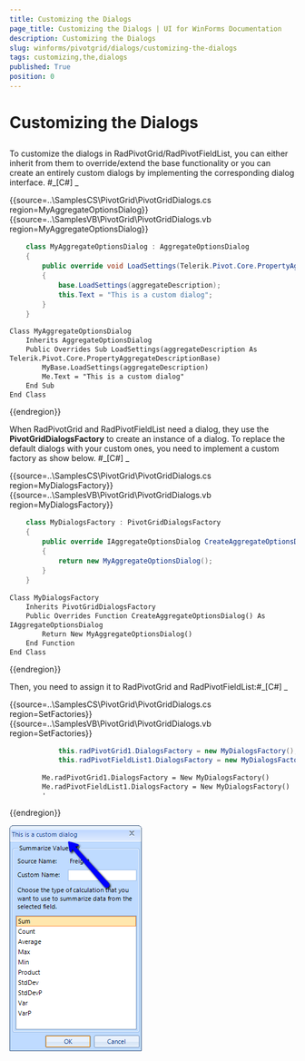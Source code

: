 ```yaml
---
title: Customizing the Dialogs
page_title: Customizing the Dialogs | UI for WinForms Documentation
description: Customizing the Dialogs
slug: winforms/pivotgrid/dialogs/customizing-the-dialogs
tags: customizing,the,dialogs
published: True
position: 0
---
```


# Customizing the Dialogs



## 

To customize the dialogs in RadPivotGrid/RadPivotFieldList, you can either inherit from them to override/extend
          the base functionality or you can create an entirely custom dialogs by implementing the corresponding dialog interface.
        #_[C#] _

	



{{source=..\SamplesCS\PivotGrid\PivotGridDialogs.cs region=MyAggregateOptionsDialog}} 
{{source=..\SamplesVB\PivotGrid\PivotGridDialogs.vb region=MyAggregateOptionsDialog}} 

````C#
    class MyAggregateOptionsDialog : AggregateOptionsDialog
    {
        public override void LoadSettings(Telerik.Pivot.Core.PropertyAggregateDescriptionBase aggregateDescription)
        {
            base.LoadSettings(aggregateDescription);
            this.Text = "This is a custom dialog";
        }
    }
````
````VB.NET
Class MyAggregateOptionsDialog
    Inherits AggregateOptionsDialog
    Public Overrides Sub LoadSettings(aggregateDescription As Telerik.Pivot.Core.PropertyAggregateDescriptionBase)
        MyBase.LoadSettings(aggregateDescription)
        Me.Text = "This is a custom dialog"
    End Sub
End Class
````

{{endregion}} 




When RadPivotGrid and RadPivotFieldList need a dialog, they use the __PivotGridDialogsFactory__ to
          create an instance of a dialog. To replace the default dialogs with your custom ones, you need to implement a
          custom factory as show below.
        #_[C#] _

	



{{source=..\SamplesCS\PivotGrid\PivotGridDialogs.cs region=MyDialogsFactory}} 
{{source=..\SamplesVB\PivotGrid\PivotGridDialogs.vb region=MyDialogsFactory}} 

````C#
    class MyDialogsFactory : PivotGridDialogsFactory
    {
        public override IAggregateOptionsDialog CreateAggregateOptionsDialog()
        {
            return new MyAggregateOptionsDialog();
        }
    }
````
````VB.NET
Class MyDialogsFactory
    Inherits PivotGridDialogsFactory
    Public Overrides Function CreateAggregateOptionsDialog() As IAggregateOptionsDialog
        Return New MyAggregateOptionsDialog()
    End Function
End Class
````

{{endregion}} 




Then, you need to assign it to RadPivotGrid and RadPivotFieldList:#_[C#] _

	



{{source=..\SamplesCS\PivotGrid\PivotGridDialogs.cs region=SetFactories}} 
{{source=..\SamplesVB\PivotGrid\PivotGridDialogs.vb region=SetFactories}} 

````C#
            this.radPivotGrid1.DialogsFactory = new MyDialogsFactory();
            this.radPivotFieldList1.DialogsFactory = new MyDialogsFactory();
````
````VB.NET
        Me.radPivotGrid1.DialogsFactory = New MyDialogsFactory()
        Me.radPivotFieldList1.DialogsFactory = New MyDialogsFactory()
        '
````

{{endregion}} 


![pivotgrid-dialogs-customizing-the-dialogs 001](images/pivotgrid-dialogs-customizing-the-dialogs001.png)
